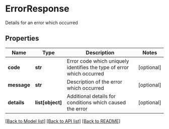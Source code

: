 # ErrorResponse

Details for an error which occurred
## Properties
Name | Type | Description | Notes
------------ | ------------- | ------------- | -------------
**code** | **str** | Error code which uniquely identifies the type of error which occurred | [optional] 
**message** | **str** | Description of the error which occurred | [optional] 
**details** | **list[object]** | Additional details for conditions which caused the error | [optional] 

[[Back to Model list]](../README.md#documentation-for-models) [[Back to API list]](../README.md#documentation-for-api-endpoints) [[Back to README]](../README.md)


